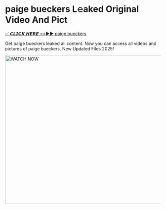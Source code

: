 # paige bueckers L𝚎aked Original Video And Pict

<p><a href="https://cliphot.my.id/paige+bueckers" rel="nofollow">✅ 𝘾𝙇𝙄𝘾𝙆 𝙃𝙀𝙍𝙀 ==►► paige bueckers​</a></p>


<p>Get paige bueckers leaked all content. Now you can access all videos and pictures of paige bueckers. New Updated Files 2025!</p>


<p><a rel="nofollow" title="WATCH NOW" href="https://cliphot.my.id/paige+bueckers"><img border="paige+bueckers" height="480" width="720" title="WATCH NOW" alt="WATCH NOW" src="https://i.ibb.co.com/xMMVF88/686577567.gif"></a></p>